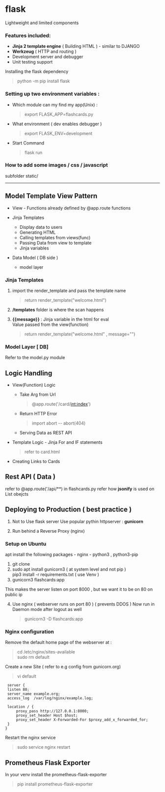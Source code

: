 # flask

Lightweight and limited components

### Features included:

 * __Jinja 2 template engine__ ( Building HTML ) - similar to DJANGO
 * __Werkzeug__  ( HTTP and routing )
 * Development server and debugger
 * Unit testing support
 
 
 Installing the flask dependency
  > python -m pip install flask
 
### Setting up two environment variables :

* Which module can my find my app(Unix) :
  > export FLASK_APP=flashcards.py  
  
* What environment  ( dev enables debugger )
  > export FLASK_ENV=development  
                       
* Start Command
  > flask run                

### How to add some images / css / javascript

 subfolder static/
 
___
## Model Template View Pattern
 
 * View - Functions already defined by @app.route functions  
 
 * Jinja Templates   
   - Display data to users  
   - Generating HTML  
   - Calling templates from views(func)  
   - Passing Data from view to template  
   - Jinja variables  
 
 * Data Model ( DB side )  
   - model layer
 
 ### Jinja Templates 
 
 1) import the render_template and pass the template name  
    > return render_template("welcome.html")  
     
 2) __/templates__ folder is where the scan happens  
 
 3) __{{message}}__ : Jinja variable in the html for eval  
    Value passed from the view(function)    
     > return render_template("welcome.html" , message="<messageContent>")
 
 ### Model Layer [ DB] 
   Refer to the model.py module
   
   
## Logic Handling

  * View(Function) Logic
     - Take Arg from Url   
       > @app.route('/card/<int:index>')
         
     - Return HTTP Error  
       > import abort -- abort(404)  
         
     - Serving Data as REST API    
     
  *  Template Logic
    - Jinja For and IF statements 
       > refer to card.html  
   - Creating Links to Cards
 
 
 ## Rest API ( Data )
 
 refer to @app.route('/api/**) in flashcards.py
 refer how __jsonify__ is used on List obejcts
 
 
 ## Deploying to Production ( best practice )
 
  1. Not to Use flask server
    Use popular pythin httpserver : __gunicorn__
 
  2. Run behind a Reverse Proxy
     (nginx)
     
 ### Setup on Ubuntu
  
   apt install the following packages
    - nginx
    - python3 , python3-pip
    
   1. git clone <the project>   
   2. sudo apt install gunicorn3 ( at system level and not pip )   
      pip3 install -r requirements.txt ( use Venv )
   3. gunicorn3 flashcards:app
   
   This makes the server listen on port 8000 , but we want it to be on 80 on public ip
   
   4. Use nginx ( webserver runs on port 80 ) ( prevents DDOS )
     Now run in Daemon mode after logout as well
      > gunicorn3 -D flashcards:app  
                                                                                                                       
 ### Nginx configuration     
   
   Remove the default home page of the webserver at :  
   > cd /etc/nginx/sites-available  
   > sudo rm default  
     
   Create a new Site ( refer to e.g config from gunicorn.org)
   > vi default   
 
   ```
    server {
    listen 80;
    server_name example.org;
    access_log  /var/log/nginx/example.log;

    location / {
        proxy_pass http://127.0.0.1:8000;
        proxy_set_header Host $host;
        proxy_set_header X-Forwarded-For $proxy_add_x_forwarded_for;
    }
  }  
  ```

  Restart the nginx service  
  > sudo service nginx restart
  
## Prometheus Flask Exporter
 In your venv install the prometheus-flask-exporter  
 > pip install prometheus-flask-exporter  



